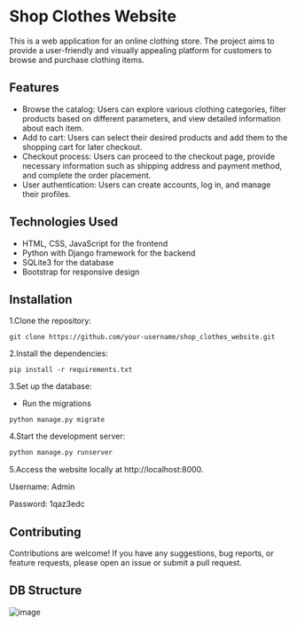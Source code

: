 # Shop Clothes Website
This is a web application for an online clothing store. The project aims to provide a user-friendly and visually appealing platform for customers to browse and purchase clothing items.

## Features
- Browse the catalog: Users can explore various clothing categories, filter products based on different parameters, and view detailed information about each item.
- Add to cart: Users can select their desired products and add them to the shopping cart for later checkout.
- Checkout process: Users can proceed to the checkout page, provide necessary information such as shipping address and payment method, and complete the order placement.
- User authentication: Users can create accounts, log in, and manage their profiles.
## Technologies Used
- HTML, CSS, JavaScript for the frontend
- Python with Django framework for the backend
- SQLite3 for the database
- Bootstrap for responsive design

## Installation

1.Clone the repository:
```bush
git clone https://github.com/your-username/shop_clothes_website.git
```

2.Install the dependencies:
```bush
pip install -r requirements.txt
```
3.Set up the database:
- Run the migrations
```bush
python manage.py migrate
```

4.Start the development server:
```bash
python manage.py runserver
```

5.Access the website locally at http://localhost:8000.

Username: Admin

Password: 1qaz3edc

## Contributing
Contributions are welcome! If you have any suggestions, bug reports, or feature requests, please open an issue or submit a pull request.

## DB Structure
![image](https://github.com/aarrtemm/mystore/assets/115632117/3dfc3fef-8262-4236-ac29-0ed791f59db3)


